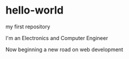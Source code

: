 # hello-world
my first repository

I'm an Electronics and Computer Engineer

Now beginning a new road on web development
